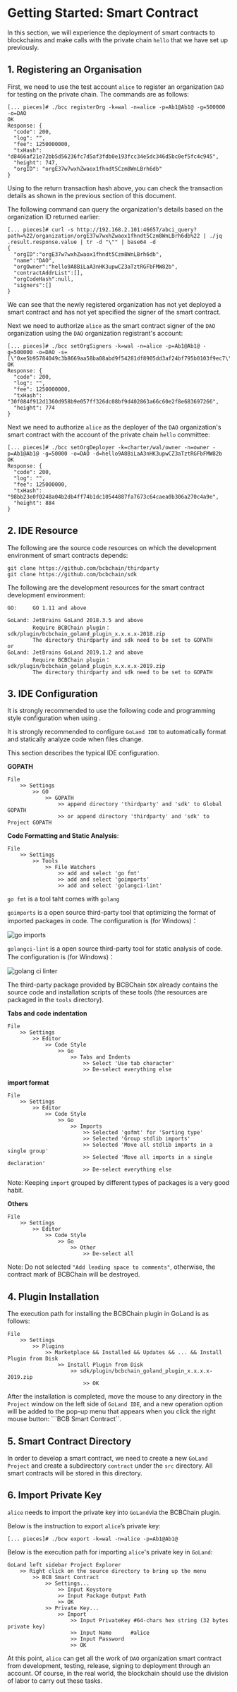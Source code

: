 # Getting Started: Smart Contract

In this section, we will experience the deployment of smart contracts to blockchains and make calls with the private chain ```hello``` that we have set up previously.

## 1. Registering an Organisation

First, we need to use the test account ```alice``` to register an organization ```DAO``` for testing on the private chain. The commands are as follows:

```shell
[... pieces]# ./bcc registerOrg -k=wal -n=alice -p=Ab1@Ab1@ -g=500000 -o=DAO
OK
Response: {
  "code": 200,
  "log": "",
  "fee": 1250000000,
  "txHash": "d8466af21e72bb5d56236fc7d5af3fdb0e193fcc34e5dc346d5bc0ef5fc4c945",
  "height": 747,
  "orgID": "orgE37w7wxhZwaox1fhndt5Czm8WnLBrh6db"
}
```

Using to the return transaction hash above, you can check the transaction details as shown in the previous section of this document.

The following command can query the organization's details based on the organization ID returned earlier:

```shell
[... pieces]# curl -s http://192.168.2.101:46657/abci_query? path=%22/organization/orgE37w7wxhZwaox1fhndt5Czm8WnLBrh6db%22 | ./jq .result.response.value | tr -d "\"" | base64 -d
{
  "orgID":"orgE37w7wxhZwaox1fhndt5Czm8WnLBrh6db",
  "name":"DAO",
  "orgOwner":"hello9A8BiLaA3nHK3upwCZ3aTztRGFbFMW82b",
  "contractAddrList":[],
  "orgCodeHash":null,
  "signers":[]
}
``` 

We can see that the newly registered organization has not yet deployed a smart contract and has not yet specified the signer of the smart contract.

Next we need to authorize ```alice``` as the smart contract signer of the ```DAO``` organization using the ```DAO``` organization registrant's account:

```shell
[... pieces]# ./bcc setOrgSigners -k=wal -n=alice -p=Ab1@Ab1@ -g=500000 -o=DAO -s=[\"0xe5b95784049c3b8669aa58ba08abd9f54281df8905dd3af24bf795b0103f9ec7\"]
OK
Response: {
  "code": 200,
  "log": "",
  "fee": 1250000000,
  "txHash": "30f084f912d1360d958b9e057ff326dc08bf9d402863a66c60e2f8e683697266",
  "height": 774
}
```

Next we need to authorize ```alice``` as the deployer of the ```DAO``` organization's smart contract with the account of the private chain ```hello``` committee:

```shell
[... pieces]# ./bcc setOrgDeployer -k=charter/wal/owner -n=owner -p=Ab1@Ab1@ -g=50000 -o=DAO -d=hello9A8BiLaA3nHK3upwCZ3aTztRGFbFMW82b
OK
Response: {
  "code": 200,
  "log": "",
  "fee": 125000000,
  "txHash": "98bb23e0f0248a04b2db4ff74b1dc10544887fa7673c64caea0b306a270c4a9e",
  "height": 884
}
```

## 2. IDE Resource

The following are the source code resources on which the development environment of smart contracts depends:

```shell
git clone https://github.com/bcbchain/thirdparty
git clone https://github.com/bcbchain/sdk
```

The following are the development resources for the smart contract development environment:

```text 
GO:     GO 1.11 and above

GoLand: JetBrains GoLand 2018.3.5 and above
        Require BCBChain plugin：sdk/plugin/bcbchain_goland_plugin_x.x.x.x-2018.zip
        The directory thirdparty and sdk need to be set to GOPATH
or
GoLand: JetBrains GoLand 2019.1.2 and above
        Require BCBChain plugin：sdk/plugin/bcbchain_goland_plugin_x.x.x.x-2019.zip
        The directory thirdparty and sdk need to be set to GOPATH 
```

## 3. IDE Configuration

It is strongly recommended to use the following code and programming style configuration when using .

It is strongly recommended to configure ```GoLand IDE``` to automatically format and statically analyze code when files change.

This section describes the typical IDE configuration.

**GOPATH**

```text
File
    >> Settings
        >> GO
            >> GOPATH
                >> append directory 'thirdparty' and 'sdk' to Global GOPATH
                >> or append directory 'thirdparty' and 'sdk' to Project GOPATH
```

**Code Formatting and Static Analysis**:

```text
File
    >> Settings
        >> Tools
            >> File Watchers
                >> add and select 'go fmt'
                >> add and select 'goimports'
                >> add and select 'golangci-lint'
```

 ```go fmt``` is a tool taht comes with ```golang``` 

 ```goimports``` is a open source third-party tool that optimizing the format of imported packages in code. The configuration is (for Windows)：

![go imports](./p/goimports.png)

 ```golangci-lint``` is a open source third-party tool for static analysis of code. The configuration is (for Windows)：

![golang ci linter](./p/golangci-lint.png)

The third-party package provided by BCBChain ```SDK``` already contains the source code and installation scripts of these tools (the resources are packaged in the ```tools``` directory).

**Tabs and code indentation**

```text
File
    >> Settings
        >> Editor
            >> Code Style
                >> Go
                    >> Tabs and Indents
                        >> Select 'Use tab character'
                        >> De-select everything else
```

**import format**

```test
File
    >> Settings
        >> Editor
            >> Code Style
                >> Go
                    >> Imports
                        >> Selected 'gofmt' for 'Sorting type'
                        >> Selected 'Group stdlib imports'
                        >> Selected 'Move all stdlib imports in a single group'
                        >> Selected 'Move all imports in a single declaration'
                        >> De-select everything else
```

Note: Keeping ```import``` grouped by different types of packages is a very good habit.

**Others**

```text
File
    >> Settings
        >> Editor
            >> Code Style
                >> Go
                    >> Other
                        >> De-select all
```

Note: Do not selected ```"Add leading space to comments"```, otherwise, the contract mark of BCBChain will be destroyed.

## 4. Plugin Installation

The execution path for installing the BCBChain plugin in GoLand is as follows:

```text
File
    >> Settings
        >> Plugins
            >> Marketplace && Installed && Updates && ... && Install Plugin from Disk
                >> Install Plugin from Disk
                    >> sdk/plugin/bcbchain_goland_plugin_x.x.x.x-2019.zip
                        >> OK
```

After the installation is completed, move the mouse to any directory in the ```Project``` window on the left side of ```GoLand IDE```, and a new operation option will be added to the pop-up menu that appears when you click the right mouse button: ```BCB Smart Contract``.

## 5. Smart Contract Directory

In order to develop a smart contract, we need to create a new ```GoLand Project``` and create a subdirectory ```contract``` under the ```src``` directory. All smart contracts will be stored in this directory.

## 6. Import Private Key

 ```alice``` needs to import the private key into ```GoLand```via the BCBChain plugin.

Below is the instruction to export ```alice```’s private key:

```shell
[... pieces]# ./bcw export -k=wal -n=alice -p=Ab1@Ab1@
```

Below is the execution path for importing ```alice```'s private key in ```GoLand```:

```text
GoLand left sidebar Project Explorer
    >> Right click on the source directory to bring up the menu
        >> BCB Smart Contract
            >> Settings...
                >> Input Keystore
                >> Input Package Output Path
                >> OK
            >> Private Key...
                >> Import
                    >> Input PrivateKey #64-chars hex string (32 bytes private key)
                    >> Input Name      #alice
                    >> Input Password
                    >> OK
```

At this point, ```alice``` can get all the work of ```DAO``` organization smart contract from development, testing, release, signing to deployment through an account. Of course, in the real world, the blockchain should use the division of labor to carry out these tasks.
